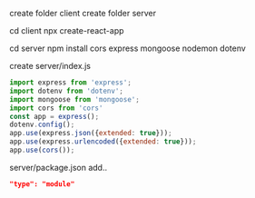 create folder client
create folder server

cd client
npx create-react-app 

cd server
npm install cors express mongoose nodemon dotenv

create server/index.js
```javascript
import express from 'express';
import dotenv from 'dotenv'; 
import mongoose from 'mongoose';
import cors from 'cors' 
const app = express();
dotenv.config();
app.use(express.json({extended: true}));
app.use(express.urlencoded({extended: true}));
app.use(cors());
```

server/package.json add..
```json
"type": "module"
```